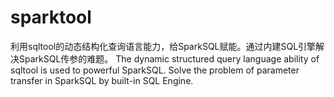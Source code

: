 # sparktool
利用sqltool的动态结构化查询语言能力，给SparkSQL赋能。通过内建SQL引擎解决SparkSQL传参的难题。
The dynamic structured query language ability of sqltool is used to powerful SparkSQL. Solve the problem of parameter transfer in SparkSQL by built-in SQL Engine.
